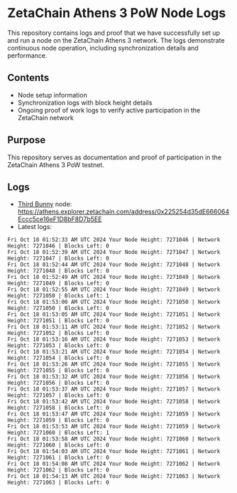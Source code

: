 # ZetaChain Athens 3 PoW Node Logs
This repository contains logs and proof that we have successfully set up and run a node on the ZetaChain Athens 3 network. The logs demonstrate continuous node operation, including synchronization details and performance.

## Contents
- Node setup information
- Synchronization logs with block height details
- Ongoing proof of work logs to verify active participation in the ZetaChain network

## Purpose
This repository serves as documentation and proof of participation in the ZetaChain Athens 3 PoW testnet.

## Logs

- [Third Bunny](https://thirdbunny.xyz/) node: https://athens.explorer.zetachain.com/address/0x225254d35dE666064Eccc5ce16eF1D8bF8D7b5EE
- Latest logs:
```
Fri Oct 18 01:52:33 AM UTC 2024 Your Node Height: 7271046 | Network Height: 7271046 | Blocks Left: 0
Fri Oct 18 01:52:39 AM UTC 2024 Your Node Height: 7271047 | Network Height: 7271047 | Blocks Left: 0
Fri Oct 18 01:52:44 AM UTC 2024 Your Node Height: 7271048 | Network Height: 7271048 | Blocks Left: 0
Fri Oct 18 01:52:49 AM UTC 2024 Your Node Height: 7271049 | Network Height: 7271049 | Blocks Left: 0
Fri Oct 18 01:52:55 AM UTC 2024 Your Node Height: 7271049 | Network Height: 7271050 | Blocks Left: 1
Fri Oct 18 01:53:00 AM UTC 2024 Your Node Height: 7271050 | Network Height: 7271050 | Blocks Left: 0
Fri Oct 18 01:53:05 AM UTC 2024 Your Node Height: 7271051 | Network Height: 7271051 | Blocks Left: 0
Fri Oct 18 01:53:11 AM UTC 2024 Your Node Height: 7271052 | Network Height: 7271052 | Blocks Left: 0
Fri Oct 18 01:53:16 AM UTC 2024 Your Node Height: 7271053 | Network Height: 7271053 | Blocks Left: 0
Fri Oct 18 01:53:21 AM UTC 2024 Your Node Height: 7271054 | Network Height: 7271054 | Blocks Left: 0
Fri Oct 18 01:53:26 AM UTC 2024 Your Node Height: 7271055 | Network Height: 7271055 | Blocks Left: 0
Fri Oct 18 01:53:32 AM UTC 2024 Your Node Height: 7271056 | Network Height: 7271056 | Blocks Left: 0
Fri Oct 18 01:53:37 AM UTC 2024 Your Node Height: 7271057 | Network Height: 7271057 | Blocks Left: 0
Fri Oct 18 01:53:42 AM UTC 2024 Your Node Height: 7271058 | Network Height: 7271058 | Blocks Left: 0
Fri Oct 18 01:53:47 AM UTC 2024 Your Node Height: 7271059 | Network Height: 7271059 | Blocks Left: 0
Fri Oct 18 01:53:53 AM UTC 2024 Your Node Height: 7271059 | Network Height: 7271060 | Blocks Left: 1
Fri Oct 18 01:53:58 AM UTC 2024 Your Node Height: 7271060 | Network Height: 7271060 | Blocks Left: 0
Fri Oct 18 01:54:03 AM UTC 2024 Your Node Height: 7271061 | Network Height: 7271061 | Blocks Left: 0
Fri Oct 18 01:54:08 AM UTC 2024 Your Node Height: 7271062 | Network Height: 7271062 | Blocks Left: 0
Fri Oct 18 01:54:13 AM UTC 2024 Your Node Height: 7271063 | Network Height: 7271063 | Blocks Left: 0
```
